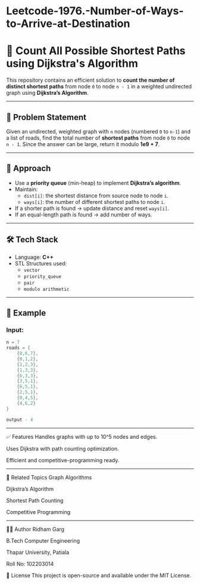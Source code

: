 # Leetcode-1976.-Number-of-Ways-to-Arrive-at-Destination
# 🚀 Count All Possible Shortest Paths using Dijkstra's Algorithm

This repository contains an efficient solution to **count the number of distinct shortest paths** from node `0` to node `n - 1` in a weighted undirected graph using **Dijkstra’s Algorithm**.

---

## 📌 Problem Statement

Given an undirected, weighted graph with `n` nodes (numbered `0` to `n-1`) and a list of roads, find the total number of **shortest paths** from node `0` to node `n - 1`. Since the answer can be large, return it modulo **1e9 + 7**.

---

## 🧠 Approach

- Use a **priority queue** (min-heap) to implement **Dijkstra’s algorithm**.
- Maintain:
  - `dist[i]`: the shortest distance from source node to node `i`.
  - `ways[i]`: the number of different shortest paths to node `i`.
- If a shorter path is found → update distance and reset `ways[i]`.
- If an equal-length path is found → add number of ways.

---

## 🛠️ Tech Stack

- Language: **C++**
- STL Structures used:
  - `vector`
  - `priority_queue`
  - `pair`
  - `modulo arithmetic`

---

## 📂 Example

### Input:
```cpp
n = 7
roads = {
    {0,6,7},
    {0,1,2},
    {1,2,3},
    {1,3,3},
    {6,3,3},
    {3,5,1},
    {6,5,1},
    {2,5,1},
    {0,4,5},
    {4,6,2}
}

output - 4

```
---


✅ Features
Handles graphs with up to 10^5 nodes and edges.

Uses Dijkstra with path counting optimization.

Efficient and competitive-programming ready.

---

📎 Related Topics
Graph Algorithms

Dijkstra’s Algorithm

Shortest Path Counting

Competitive Programming

---


👨‍💻 Author
Ridham Garg

B.Tech Computer Engineering

Thapar University, Patiala

Roll No: 102203014

📄 License
This project is open-source and available under the MIT License.

